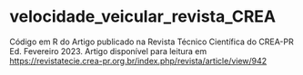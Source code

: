 # velocidade_veicular_revista_CREA
Código em R do Artigo publicado na Revista Técnico Científica do CREA-PR Ed. Fevereiro 2023. Artigo disponível para leitura em https://revistatecie.crea-pr.org.br/index.php/revista/article/view/942
